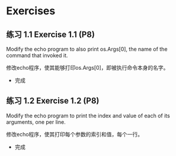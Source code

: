 # Exercises

## 练习 1.1 Exercise 1.1 (P8)
Modify the echo program to also print os.Args[0], the name of the command that invoked it.

修改echo程序，使其能够打印os.Args[0]，即被执行命令本身的名字。
- 完成

## 练习 1.2 Exercise 1.2 (P8)
Modify the echo program to print the index and value of each of its arguments, one per line.

修改echo程序，使其打印每个参数的索引和值，每个一行。
- 完成